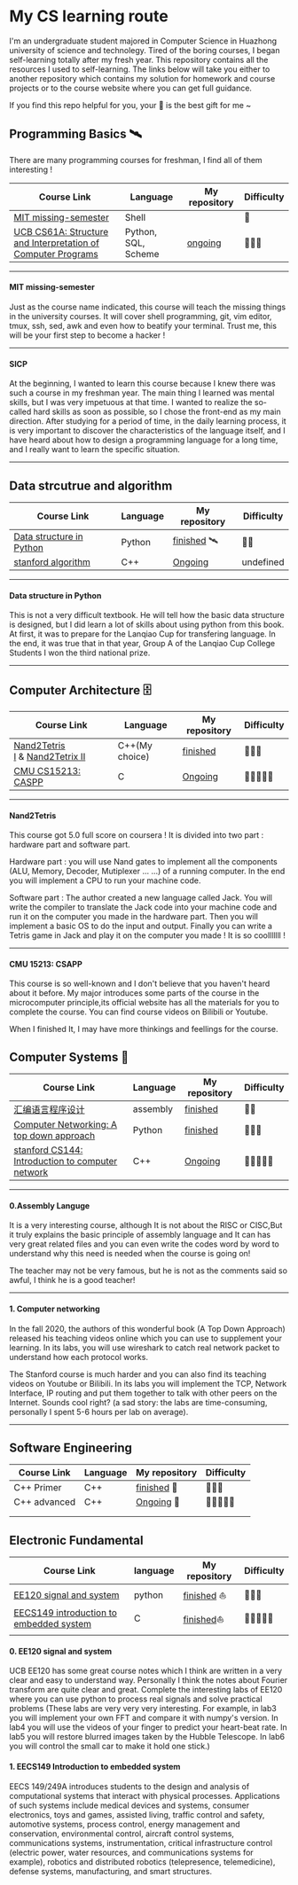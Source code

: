 # My CS learning route
I'm an undergraduate student majored in Computer Science in Huazhong university of science and technolegy. Tired of the boring courses, I began self-learning totally after my fresh year. This repository contains all the resources I used to self-learning. The links below will take you either to another repository which contains my solution for homework and course projects or to the course website where you can get full guidance. 

If you find this repo helpful for you, your 🌟 is the best gift for me ~ 



## Programming Basics :artificial_satellite:

There are many programming courses for freshman, I find all of them interesting ! 

| Course Link                                                  | Language            | My repository                                | Difficulty |
| ------------------------------------------------------------ | ------------------- | -------------------------------------------- | ---------- |
| [MIT missing-semester](https://missing.csail.mit.edu/2020/)  | Shell               |                                              | 🌟          |
| [UCB CS61A: Structure and Interpretation of Computer Programs](https://inst.eecs.berkeley.edu/~cs61a/su20/) | Python, SQL, Scheme | [ongoing](https://github.com/Shinehale/SICP) | 🌟🌟🌟        |

------

#### MIT missing-semester 

Just as the course name indicated, this course will teach the missing things in the university courses. It will cover shell programming, git, vim editor, tmux, ssh, sed, awk and even how to beatify your terminal. Trust me, this will be your first step to become a hacker ! 

------

#### SICP

At the beginning, I wanted to learn this course because I knew there was such a course in my freshman year. The main thing I learned was mental skills, but I was very impetuous at that time. I wanted to realize the so-called hard skills as soon as possible, so I chose the front-end as my main direction. After studying for a period of time, in the daily learning process, it is very important to discover the characteristics of the language itself, and I have heard about how to design a programming language for a long time, and I really want to learn the specific situation. 

------





## Data strcutrue and algorithm

| Course Link                                                  | Language | My repository                                                | Difficulty |
| ------------------------------------------------------------ | -------- | ------------------------------------------------------------ | ---------- |
| [Data structure in Python](https://github.com/Shinehale/Data-structure-in-Python/blob/main/Python%E6%95%B0%E6%8D%AE%E7%BB%93%E6%9E%84%E4%B8%8E%E7%AE%97%E6%B3%95%E5%88%86%E6%9E%90%EF%BC%88%E7%AC%AC2%E7%89%88%EF%BC%89%20by%20%E5%B8%83%E6%8B%89%E5%BE%B7%E5%88%A9%C2%B7%E7%B1%B3%E5%8B%92%20%E6%88%B4%E7%BB%B4%C2%B7%E6%8B%89%E5%8A%AA%E5%A7%86%20(z-lib.org).pdf) | Python   | [finished](https://github.com/Shinehale/Data-structure-in-Python) :artificial_satellite: | 🌟🌟         |
| [stanford algorithm](https://www.coursera.org/specializations/algorithms) | C++      | [Ongoing](https://github.com/Shinehale/Algorithm-Design)     | undefined  |

------

#### Data structure in Python 

This is not a very difficult textbook. He will tell how the basic data structure is designed, but I did learn a lot of skills about using python from this book. At first, it was to prepare for the Lanqiao Cup for transfering language. In the end, it was true that in that year, Group A of the Lanqiao Cup College Students I won the third national prize. 

------



## Computer Architecture 🗄

| Course Link                                                  | Language       | My repository                                                | Difficulty |
| ------------------------------------------------------------ | -------------- | ------------------------------------------------------------ | ---------- |
| [Nand2Tetris I](https://www.coursera.org/learn/build-a-computer/home/week/1) & [Nand2Tetrix II](https://www.coursera.org/learn/nand2tetris2/home/welcome) | C++(My choice) | [finished](https://github.com/Shinehale/Build-a-tiny-computer) | 🌟🌟🌟        |
| [CMU CS15213: CASPP](http://csapp.cs.cmu.edu/)               | C              | [Ongoing](https://github.com/Shinehale/Introduction-to-Computer-System) | 🌟🌟🌟🌟🌟      |

------

#### Nand2Tetris

This course got 5.0 full score on coursera ! It is divided into two part : hardware part and software part.

Hardware part : you will use Nand gates to implement all the components (ALU, Memory, Decoder, Mutiplexer ... ...) of a running computer. In the end you will implement a CPU to run your machine code.

Software part : The author created a new language called Jack. You will write the compiler to translate the Jack code into your machine code and run it on the computer you made in the hardware part. Then you will implement a basic OS to do the input and output. Finally you can write a Tetris game in Jack and play it on the computer you made ! It is so coolllllll !

------

#### CMU 15213: CSAPP

This course is so well-known and I don't believe that you haven't heard about it before. My major introduces some parts of the course in the microcomputer principle,its official website has all the materials for you to complete the course. You can find course videos on Bilibili or Youtube. 

When I finished It, I may have more thinkings and feellings for the course.





## Computer Systems 🧙

| Course Link                                                  | Language | My repository                                                | Difficulty |
| ------------------------------------------------------------ | -------- | ------------------------------------------------------------ | ---------- |
| [汇编语言程序设计](https://www.bilibili.com/video/BV1pi4y1P76P) | assembly | [finished](https://github.com/Shinehale/Assembly-language)   | 🌟🌟         |
| [Computer Networking: A top down approach](https://gaia.cs.umass.edu/kurose_ross/wireshark.htm) | Python   | [finished](https://github.com/Shinehale/Computer-networking) | 🌟🌟🌟        |
| [stanford CS144: Introduction to computer network](https://cs144.github.io/) | C++      | [Ongoing](https://github.com/Shinehale/computer-networking-Lab) | 🌟🌟🌟🌟🌟      |

------

#### 0.Assembly Languge

It is a very interesting course, although It is not about the RISC or CISC,But it truly explains the basic principle of assembly language and It can has very great related files and you can even write the codes word by word to understand why this need is needed when the course is going on!

The teacher may not be very famous, but he is not as the comments said so awful, I think he is a good teacher!

------

#### 1. Computer networking 

In the fall 2020, the authors of this wonderful book (A Top Down Approach) released his teaching videos online which you can use to supplement your learning. In its labs, you will use wireshark to catch real network packet to understand how each protocol works.

The Stanford course is much harder and you can also find its teaching videos on Youtube or Bilibili. In its labs you will implement the TCP, Network Interface, IP routing and put them together to talk with other peers on the Internet. Sounds cool right? (a sad story: the labs are time-consuming, personally I spent 5-6 hours per lab on average).

------



## Software Engineering

| Course Link  | Language | My repository                                                | Difficulty |
| ------------ | -------- | ------------------------------------------------------------ | ---------- |
| C++ Primer   | C++      | [finished](https://github.com/Shinehale/CPP-primer) :clinking_glasses: | 🌟🌟🌟        |
| C++ advanced | C++      | [Ongoing](https://github.com/Shinehale/Cpp-advanced) :card_index: | 🌟🌟🌟🌟🌟      |
|              |          |                                                              |            |
|              |          |                                                              |            |



## Electronic Fundamental

| Course Link                                                  | language | My repository                                            | Difficulty |
| ------------------------------------------------------------ | -------- | -------------------------------------------------------- | ---------- |
| [EE120 signal and system](https://inst.eecs.berkeley.edu/~ee120/fa19/) | python   | [finished](https://github.com/HaleOIC/EE120) :sailboat:  | 🌟🌟🌟        |
| [EECS149 introduction to embedded system](https://bcourses.berkeley.edu/courses/1454183) | C        | [finished](https://github.com/HaleOIC/EECS149):sailboat: | 🌟🌟🌟🌟🌟      |
|                                                              |          |                                                          |            |

#### 0. EE120 signal and system 

UCB EE120 has some great course notes which I think are written in a  very clear and easy to understand way. Personally I think the notes  about Fourier transform are quite clear and great.  Complete the interesting labs of EE120 where you can use python to  process real signals and solve practical problems (These labs are very  very very interesting. For example, in lab3 you will implement your own  FFT and compare it with numpy's version. In lab4 you will use the videos of your finger to predict your heart-beat rate. In lab5 you will  restore blurred images taken by the Hubble Telescope. In lab6 you will  control the small car to make it hold one stick.)

#### 1. EECS149 Introduction to embedded system

EECS 149/249A introduces students to the design and analysis of  computational systems that interact with physical processes.  Applications of such systems include medical devices and systems,  consumer electronics, toys and games, assisted living, traffic control  and safety, automotive systems, process control, energy management and  conservation, environmental control, aircraft control systems,  communications systems, instrumentation, critical infrastructure control (electric power, water resources, and communications systems for  example), robotics and distributed robotics (telepresence,  telemedicine), defense systems, manufacturing, and smart structures.